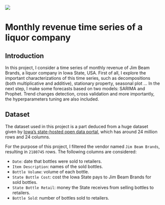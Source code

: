 [<img src="https://deepnote.com/buttons/launch-in-deepnote.svg">](https://deepnote.com/workspace/binh-hong-ngoc-a131-f8796abb-e60b-480f-8957-da759bc1ea9e/project/Time-series-fb855f0b-5d5f-43d2-a9d9-b4b5150d059e/%2FMonthly_revenue_time_series_A_liquor_company%2FMonthly_revenue.ipynb)

# Monthly revenue time series of a liquor company

## Introduction
In this project, I consider a time series of monthly revenue of Jim Beam Brands, a liquor company in Iowa State, USA. First of all, I explore the important characterizations of this time series, such as decompositions (both multiplicative and additive), stationary property, seasonal plot ... In the next step, I make some forecasts based on two models: SARIMA and Prophet. Trend changes detection, cross validation and more importantly, the hyperparameters tuning are also included.

## Dataset
The dataset used in this project is a part deduced from a huge dataset given by [Iowa’s state-hosted open data portal](https://data.iowa.gov/Sales-Distribution/Iowa-Liquor-Sales/m3tr-qhgy), which has around 24 million rows and 24 columns.

For the purpose of this project, I filtered the vendor named `Jim Beam Brands`, resulting in `2180745` rows. The following columns are considered:
- `Date`: date that bottles were sold to retailers.
- `Item Description`: names of the sold bottles.
- `Bottle Volume`: volume of each bottle.
- `State Bottle Cost`: cost the Iowa State pays to Jim Beam Brands for sold bottles.
- `State Bottle Retail`: money the State receives from selling bottles to retailers.
- `Bottle Sold`: number of bottles sold to retailers.






